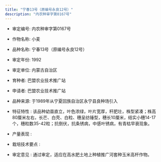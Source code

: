 ```yaml
---
title: "宁春13号（原编号永良12号）"
description: "内农种审字第0167号"
---
```

* 审定编号:  内农种审字第0167号

*  作物名称:  小麦

*  品种名称:  宁春13号（原编号永良12号）

*  审定年份:  1992

*  审定单位:  内蒙古自治区

* 育种者:  巴盟农业技术推广站

*  申请者:  巴盟农业技术推广站

*  品种来源:  于1989年从宁夏回族自治区永宁县良种场引入


*  特征特性 : 
该品种幼苗直立，叶色浓绿，叶片宽厚，秆肥壮，株型紧凑；株高80厘米左右，长芒、白壳、白粒、穗呈纺锤型，穗长10厘米，结实小穗14-17个，穗粒数35-42粒；抗倒伏，抗条锈病，中感叶锈病，有青枯早衰现象。

 
*  产量表现 : 


*  栽培技术要点 : 


*  审定意见 : 
通过审定，适应在高水肥土地上种植推广河套种玉米高杆作物。

